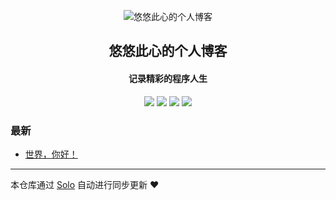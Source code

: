 <p align="center"><img alt="悠悠此心的个人博客" src="https://static.b3log.org/images/brand/solo-32.png"></p><h2 align="center">
悠悠此心的个人博客
</h2>

<h4 align="center">记录精彩的程序人生</h4>
<p align="center"><a title="悠悠此心的个人博客" target="_blank" href="https://github.com/xiaopengzhang/solo-blog"><img src="https://img.shields.io/github/last-commit/xiaopengzhang/solo-blog.svg?style=flat-square&color=FF9900"></a>
<a title="GitHub repo size in bytes" target="_blank" href="https://github.com/xiaopengzhang/solo-blog"><img src="https://img.shields.io/github/repo-size/xiaopengzhang/solo-blog.svg?style=flat-square"></a>
<a title="Solo Version" target="_blank" href="https://github.com/b3log/solo/releases"><img src="https://img.shields.io/badge/solo-3.6.4-f1e05a.svg?style=flat-square&color=blueviolet"></a>
<a title="Hits" target="_blank" href="https://github.com/b3log/hits"><img src="https://hits.b3log.org/xiaopengzhang/solo-blog.svg"></a></p>

### 最新

* [世界，你好！](http://blog.yixuanfamily.top/hello-solo)



---

本仓库通过 [Solo](https://github.com/b3log/solo) 自动进行同步更新 ❤️ 